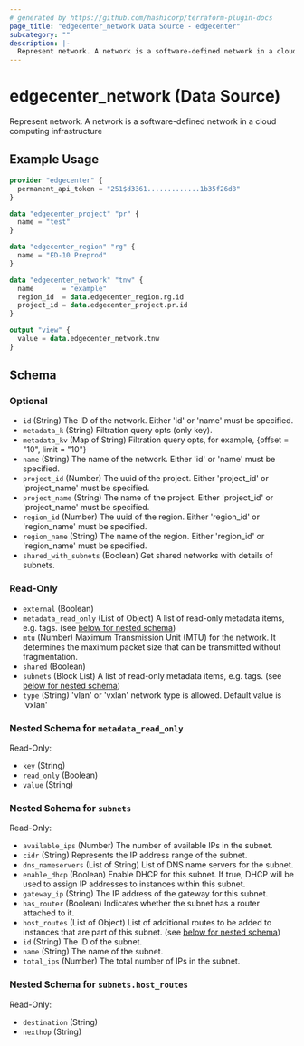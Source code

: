 ```yaml
---
# generated by https://github.com/hashicorp/terraform-plugin-docs
page_title: "edgecenter_network Data Source - edgecenter"
subcategory: ""
description: |-
  Represent network. A network is a software-defined network in a cloud computing infrastructure
---
```


# edgecenter_network (Data Source)

Represent network. A network is a software-defined network in a cloud computing infrastructure

## Example Usage

```terraform
provider "edgecenter" {
  permanent_api_token = "251$d3361.............1b35f26d8"
}

data "edgecenter_project" "pr" {
  name = "test"
}

data "edgecenter_region" "rg" {
  name = "ED-10 Preprod"
}

data "edgecenter_network" "tnw" {
  name       = "example"
  region_id  = data.edgecenter_region.rg.id
  project_id = data.edgecenter_project.pr.id
}

output "view" {
  value = data.edgecenter_network.tnw
}
```

<!-- schema generated by tfplugindocs -->
## Schema

### Optional

- `id` (String) The ID of the network. Either 'id' or 'name' must be specified.
- `metadata_k` (String) Filtration query opts (only key).
- `metadata_kv` (Map of String) Filtration query opts, for example, {offset = "10", limit = "10"}
- `name` (String) The name of the network. Either 'id' or 'name' must be specified.
- `project_id` (Number) The uuid of the project. Either 'project_id' or 'project_name' must be specified.
- `project_name` (String) The name of the project. Either 'project_id' or 'project_name' must be specified.
- `region_id` (Number) The uuid of the region. Either 'region_id' or 'region_name' must be specified.
- `region_name` (String) The name of the region. Either 'region_id' or 'region_name' must be specified.
- `shared_with_subnets` (Boolean) Get shared networks with details of subnets.

### Read-Only

- `external` (Boolean)
- `metadata_read_only` (List of Object) A list of read-only metadata items, e.g. tags. (see [below for nested schema](#nestedatt--metadata_read_only))
- `mtu` (Number) Maximum Transmission Unit (MTU) for the network. It determines the maximum packet size that can be transmitted without fragmentation.
- `shared` (Boolean)
- `subnets` (Block List) A list of read-only metadata items, e.g. tags. (see [below for nested schema](#nestedblock--subnets))
- `type` (String) 'vlan' or 'vxlan' network type is allowed. Default value is 'vxlan'

<a id="nestedatt--metadata_read_only"></a>
### Nested Schema for `metadata_read_only`

Read-Only:

- `key` (String)
- `read_only` (Boolean)
- `value` (String)


<a id="nestedblock--subnets"></a>
### Nested Schema for `subnets`

Read-Only:

- `available_ips` (Number) The number of available IPs in the subnet.
- `cidr` (String) Represents the IP address range of the subnet.
- `dns_nameservers` (List of String) List of DNS name servers for the subnet.
- `enable_dhcp` (Boolean) Enable DHCP for this subnet. If true, DHCP will be used to assign IP addresses to instances within this subnet.
- `gateway_ip` (String) The IP address of the gateway for this subnet.
- `has_router` (Boolean) Indicates whether the subnet has a router attached to it.
- `host_routes` (List of Object) List of additional routes to be added to instances that are part of this subnet. (see [below for nested schema](#nestedatt--subnets--host_routes))
- `id` (String) The ID of the subnet.
- `name` (String) The name of the subnet.
- `total_ips` (Number) The total number of IPs in the subnet.

<a id="nestedatt--subnets--host_routes"></a>
### Nested Schema for `subnets.host_routes`

Read-Only:

- `destination` (String)
- `nexthop` (String)
